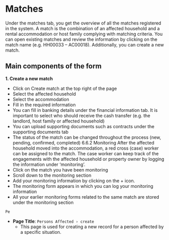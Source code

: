 # Matches

Under the matches tab, you get the overview of all the matches registered in the system. A match is the combination of an affected household and a rental accommodation or host family complying with matching criteria.  You can open existing matches and review the information by clicking on the match name (e.g. HH00033 – AC00018). Additionally, you can create a new match. 

## Main components of the form
**1. Create a new match**

-	Click on Create match at the top right of the page 
-	Select the affected household 
-	Select the accommodation
-	Fill in the required information
-	You can fill in banking details under the financial information tab. It is important to select who should receive the cash transfer (e.g. the landlord, host family or affected household)
-	You can upload supporting documents such as contracts under the supporting documents tab
-	The status of the match can be changed throughout the process (new, pending, confirmed, completed)
6.6.2	Monitoring
After the affected household moved into the accommodation, a red cross (case) worker can be assigned to the match. The case worker can keep track of the engagements with the affected household or property owner by logging the information under ‘monitoring’. 
-	Click on the match you have been monitoring
-	Scroll down to the monitoring section
-	Add your monitoring information by clicking on the + icon. 
-	The monitoring form appears in which you can log your monitoring information 
-	All your earlier monitoring forms related to the same match are stored under the monitoring section







`Pe`

- **Page Title**: `Persons Affected › create`
  - This page is used for creating a new record for a person affected by a specific situation.
